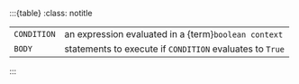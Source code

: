 :::{table}
:class: notitle

|             |                                                          |
|-------------|----------------------------------------------------------|
| `CONDITION` | an expression evaluated in a {term}`boolean context`     |
| `BODY`      | statements to execute if `CONDITION` evaluates to `True` |

:::

